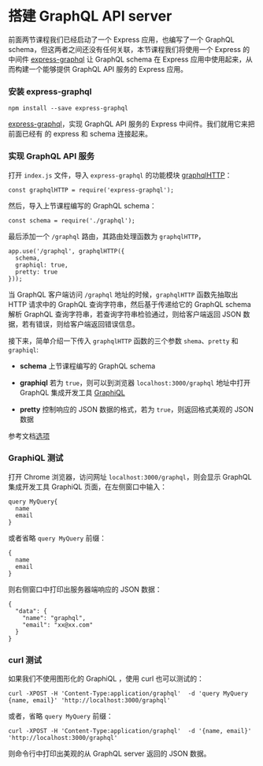 # 搭建 GraphQL API server

前面两节课程我们已经启动了一个 Express 应用，也编写了一个 GraphQL schema，但这两者之间还没有任何关联，本节课程我们将使用一个 Express 的中间件 [express-graphql](https://github.com/graphql/express-graphql) 让 GraphQL schema 在 Express 应用中使用起来，从而构建一个能够提供 GraphQL API 服务的 Express 应用。

### 安装 express-graphql

```
npm install --save express-graphql
```

[express-graphql](https://github.com/graphql/express-graphql)，实现 GraphQL API 服务的 Express 中间件。我们就用它来把前面已经有
的 express 和 schema 连接起来。

### 实现 GraphQL API 服务

打开 `index.js` 文件，导入 `express-graphql` 的功能模块 [graphqlHTTP](http://graphql.org/graphql-js/express-graphql/)：

```
const graphqlHTTP = require('express-graphql');
```

然后，导入上节课程编写的 GraphQL schema：

```
const schema = require('./graphql');
```

最后添加一个 `/graphql` 路由，其路由处理函数为 `graphqlHTTP`，

```
app.use('/graphql', graphqlHTTP({
  schema,
  graphiql: true,
  pretty: true
}));
```

当 GraphQL 客户端访问 `/graphql` 地址的时候，`graphqlHTTP` 函数先抽取出 HTTP 请求中的 GraphQL 查询字符串，然后基于传递给它的 GraphQL schema 解析 GraphQL 查询字符串，若查询字符串检验通过，则给客户端返回 JSON 数据，若有错误，则给客户端返回错误信息。

接下来，简单介绍一下传入 `graphqlHTTP` 函数的三个参数 `shema`、`pretty` 和 `graphiql`:

* __schema__ 上节课程编写的 GraphQL schema

* __graphiql__ 若为 `true`，则可以到浏览器 `localhost:3000/graphql` 地址中打开 GraphQL 集成开发工具 [GraphiQL](https://github.com/graphql/graphiql)

* __pretty__ 控制响应的 JSON 数据的格式，若为 `true`，则返回格式美观的 JSON 数据

参考文档[选项](https://github.com/graphql/express-graphql#options)

### GraphiQL 测试

打开 Chrome 浏览器，访问网址 `localhost:3000/graphql`，则会显示 GraphQL 集成开发工具 GraphiQL 页面，在左侧窗口中输入：

```
query MyQuery{
  name
  email
}
```

或者省略 `query MyQuery` 前缀：

```
{
  name
  email
}
```

则右侧窗口中打印出服务器端响应的 JSON 数据：

```
{
  "data": {
    "name": "graphql",
    "email": "xx@xx.com"
  }
}
```

### curl 测试

如果我们不使用图形化的 GraphiQL ，使用 curl 也可以测试的：

```
curl -XPOST -H 'Content-Type:application/graphql'  -d 'query MyQuery {name, email}' 'http://localhost:3000/graphql'
```

或者，省略 `query MyQuery` 前缀：

```
curl -XPOST -H 'Content-Type:application/graphql'  -d '{name, email}' 'http://localhost:3000/graphql'
```

则命令行中打印出美观的从 GraphQL server 返回的 JSON 数据。
